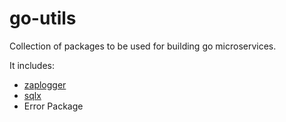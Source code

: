 
# go-utils

Collection of packages to be used for building go microservices.

It includes:

* [zaplogger](https://github.com/uber-go/zap)
* [sqlx](github.com/jmoiron/sqlx)
* Error Package

